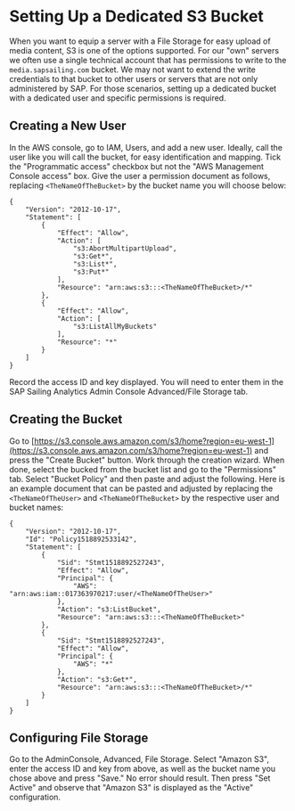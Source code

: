 # Setting Up a Dedicated S3 Bucket

When you want to equip a server with a File Storage for easy upload of media content, S3 is one of the options supported. For our "own" servers we often use a single technical account that has permissions to write to the ``media.sapsailing.com`` bucket. We may not want to extend the write credentials to that bucket to other users or servers that are not only administered by SAP. For those scenarios, setting up a dedicated bucket with a dedicated user and specific permissions is required.

## Creating a New User

In the AWS console, go to IAM, Users, and add a new user. Ideally, call the user like you will call the bucket, for easy identification and mapping. Tick the "Programmatic access" checkbox but not the "AWS Management Console access" box. Give the user a permission document as follows, replacing ``<TheNameOfTheBucket>`` by the bucket name you will choose below:

```
{
    "Version": "2012-10-17",
    "Statement": [
        {
            "Effect": "Allow",
            "Action": [
                "s3:AbortMultipartUpload",
                "s3:Get*",
                "s3:List*",
                "s3:Put*"
            ],
            "Resource": "arn:aws:s3:::<TheNameOfTheBucket>/*"
        },
        {
            "Effect": "Allow",
            "Action": [
                "s3:ListAllMyBuckets"
            ],
            "Resource": "*"
        }
    ]
}
```

Record the access ID and key displayed. You will need to enter them in the SAP Sailing Analytics Admin Console Advanced/File Storage tab.

## Creating the Bucket

Go to [https://s3.console.aws.amazon.com/s3/home?region=eu-west-1](https://s3.console.aws.amazon.com/s3/home?region=eu-west-1) and press the "Create Bucket" button. Work through the creation wizard. When done, select the bucked from the bucket list and go to the "Permissions" tab. Select "Bucket Policy" and then paste and adjust the following. Here is an example document that can be pasted and adjusted by replacing the ``<TheNameOfTheUser>`` and ``<TheNameOfTheBucket>`` by the respective user and bucket names:

```
{
    "Version": "2012-10-17",
    "Id": "Policy1518892533142",
    "Statement": [
        {
            "Sid": "Stmt1518892527243",
            "Effect": "Allow",
            "Principal": {
                "AWS": "arn:aws:iam::017363970217:user/<TheNameOfTheUser>"
            },
            "Action": "s3:ListBucket",
            "Resource": "arn:aws:s3:::<TheNameOfTheBucket>"
        },
        {
            "Sid": "Stmt1518892527243",
            "Effect": "Allow",
            "Principal": {
                "AWS": "*"
            },
            "Action": "s3:Get*",
            "Resource": "arn:aws:s3:::<TheNameOfTheBucket>/*"
        }
    ]
}
```

## Configuring File Storage

Go to the AdminConsole, Advanced, File Storage. Select "Amazon S3", enter the access ID and key from above, as well as the bucket name you chose above and press "Save." No error should result. Then press "Set Active" and observe that "Amazon S3" is displayed as the "Active" configuration.